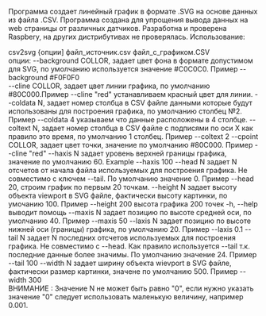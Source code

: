 Программа создает линейный график в формате .SVG на основе данных из файла .CSV.
Программа создана для упрощения вывода данных на web страницы от различных датчиков. 
Разработна и проверена Raspbery, на других дистрибутивах не проверялась.
Использование:
 
csv2svg {опции] файл_источник.csv файл_c_графиком.CSV  
опции:
--background COLLOR,     задает цвет фона в формате допустимом для SVG,  по умолчанию используется значение  #C0C0C0. Пример --background #F0F0F0  
--cline      COLLOR,     задает цвет линии графика, по умолчанию #80C000.Пример  --cline "red" устанавливаем красный цвет для линии.
--coldata    N,          задает номер столбца в CSV файле данными которые будут использованы для построения графика, по умолчанию столбец №2. 
                         Пример  --coldata 4 указываем что данные расположены в 4 столбце.
--coltext    N,          задает номер столбца в CSV файле с подписями по оси X как правило это время, по умолчанию 1 столбец. Пример --coltext 2 
--cpoint     COLLOR,     задает цвет точки, значение по умолчанию #80C000. Пример --cline "red" 
--haxis      N           задает уровень верхней границы графика, значение по умолчанию 60. Example --haxis 100 
--head       N           задает N отсчетов от начала файла используемых для построения графика. Не совместимо с ключем --tail. По умолчанию значение 0. 
                         Пример  --head 20, строим график по первым 20 точкам. 
--height     N           задает высоту объекта viewport в SVG файле, фактически высоту картинки, по умочанию 100. Пример --height 200 высота графика 200 точек
-h, --help               выводит помощь
--maxis      N           задает позицию по высоте средней оси, по умолчанию  40. Пример  --maxis 50 
--laxis      N           задает позицию по высоте нижней оси (границы) графика, по умолчанию 20. Пример --laxis 0.1 
--tail       N           задает N последних отсчетов используемых для построения графика. Не совместимо с --head. Как правило используется --tail т.к. последние данные более значимы. 
                         По умолчанию значение 24. Пример  --tail 100 
--width      N           задает ширину объекта wievport в SVG файле, фактически размер картинки, значене по умолчанию 500. Пример --width 300  
ВНИМАНИЕ : Значение N не может быть равно "0", если нужно указать значение "0" следует использовать маленькую величину, например 0.001.
